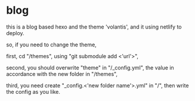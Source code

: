 # blog

this is a blog based hexo and the theme 'volantis', and it using netlify to deploy.

so, if you need to change the theme, 

first, cd "/themes", using "git submodule add <'url'>",

second, you should overwrite "theme" in "/_config.yml", the value in accordance with the new folder in "/themes",

third, you need create "_config.<'new folder name'>.yml" in "/", then write the config as you like.

